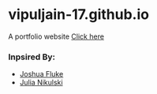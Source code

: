# vipuljain-17.github.io
A portfolio website
[Click here](https://vipuljain-17.github.io/)

### Inpsired By:
- [Joshua Fluke](https://youtu.be/u-RLu_8kwA0)
- [Julia Nikulski](https://julianikulski.com/en/?lang=en)
